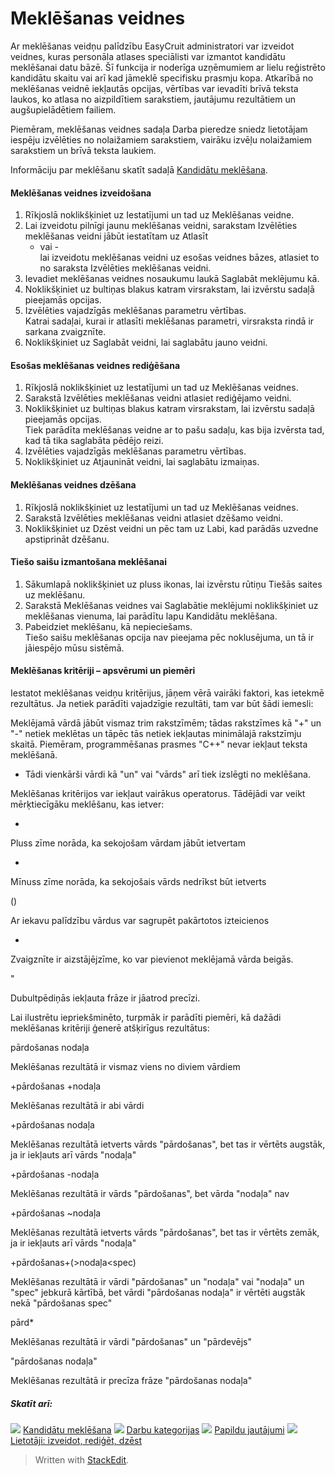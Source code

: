 # Meklēšanas veidnes

Ar meklēšanas veidņu palīdzību EasyCruit administratori var izveidot veidnes, kuras personāla atlases speciālisti var izmantot kandidātu meklēšanai datu bāzē. Šī funkcija ir noderīga uzņēmumiem ar lielu reģistrēto kandidātu skaitu vai arī kad jāmeklē specifisku prasmju kopa. Atkarībā no meklēšanas veidnē iekļautās opcijas, vērtības var ievadīti brīvā teksta laukos, ko atlasa no aizpildītiem sarakstiem, jautājumu rezultātiem un augšupielādētiem failiem.

Piemēram, meklēšanas veidnes sadaļa  Darba pieredze  sniedz lietotājam iespēju izvēlēties no nolaižamiem sarakstiem, vairāku izvēļu nolaižamiem sarakstiem un brīvā teksta laukiem.

Informāciju par meklēšanu skatīt sadaļā  [Kandidātu meklēšana](../getting-started/searching_for_candidates.htm).

#### Meklēšanas veidnes izveidošana

1.  Rīkjoslā  noklikšķiniet uz  Iestatījumi  un tad uz  Meklēšanas veidne.
2.  Lai izveidotu pilnīgi jaunu meklēšanas veidni, sarakstam  Izvēlēties meklēšanas veidni  jābūt iestatītam uz  Atlasīt  
    - vai -  
    lai izveidotu meklēšanas veidni uz esošas veidnes bāzes, atlasiet to no saraksta  Izvēlēties meklēšanas veidni.
3.  Ievadiet meklēšanas veidnes nosaukumu laukā  Saglabāt meklējumu kā.
4.  Noklikšķiniet uz bultiņas blakus katram virsrakstam, lai izvērstu sadaļā pieejamās opcijas.
5.  Izvēlēties vajadzīgās meklēšanas parametru vērtības.  
    Katrai sadaļai, kurai ir atlasīti meklēšanas parametri, virsraksta rindā ir sarkana zvaigznīte.
6.  Noklikšķiniet uz  Saglabāt veidni, lai saglabātu jauno veidni.

#### Esošas meklēšanas veidnes rediģēšana

1.  Rīkjoslā  noklikšķiniet uz  Iestatījumi  un tad uz  Meklēšanas veidnes.
2.  Sarakstā  Izvēlēties meklēšanas veidni  atlasiet rediģējamo veidni.
3.  Noklikšķiniet uz bultiņas blakus katram virsrakstam, lai izvērstu sadaļā pieejamās opcijas.  
    Tiek parādīta meklēšanas veidne ar to pašu sadaļu, kas bija izvērsta tad, kad tā tika saglabāta pēdējo reizi.
4.  Izvēlēties vajadzīgās meklēšanas parametru vērtības.
5.  Noklikšķiniet uz  Atjaunināt veidni, lai saglabātu izmaiņas.

#### Meklēšanas veidnes dzēšana

1.  Rīkjoslā  noklikšķiniet uz  Iestatījumi  un tad uz  Meklēšanas veidnes.
2.  Sarakstā  Izvēlēties meklēšanas veidni  atlasiet dzēšamo veidni.
3.  Noklikšķiniet uz  Dzēst veidni  un pēc tam uz  Labi, kad parādās uzvedne apstiprināt dzēšanu.

#### Tiešo saišu izmantošana meklēšanai

1.  Sākumlapā  noklikšķiniet uz pluss ikonas, lai izvērstu rūtiņu  Tiešās saites uz meklēšanu.
2.  Sarakstā  Meklēšanas veidnes  vai  Saglabātie meklējumi  noklikšķiniet uz meklēšanas vienuma, lai parādītu lapu  Kandidātu meklēšana.
3.  Pabeidziet meklēšanu, kā nepieciešams.  
    Tiešo saišu meklēšanas opcija nav pieejama pēc noklusējuma, un tā ir jāiespējo mūsu sistēmā.

#### Meklēšanas kritēriji – apsvērumi un piemēri

Iestatot meklēšanas veidņu kritērijus, jāņem vērā vairāki faktori, kas ietekmē rezultātus. Ja netiek parādīti vajadzīgie rezultāti, tam var būt šādi iemesli:

Meklējamā vārdā jābūt vismaz trim rakstzīmēm; tādas rakstzīmes kā "+" un "-" netiek meklētas un tāpēc tās netiek iekļautas minimālajā rakstzīmju skaitā. Piemēram, programmēšanas prasmes "C++" nevar iekļaut teksta meklēšanā.

-   Tādi vienkārši vārdi kā "un" vai "vārds" arī tiek izslēgti no meklēšana.

Meklēšanas kritērijos var iekļaut vairākus operatorus. Tādējādi var veikt mērķtiecīgāku meklēšanu, kas ietver:

+

Pluss zīme norāda, ka sekojošam vārdam jābūt ietvertam

-

Mīnuss zīme norāda, ka sekojošais vārds nedrīkst būt ietverts

()

Ar iekavu palīdzību vārdus var sagrupēt pakārtotos izteicienos

*

Zvaigznīte ir aizstājējzīme, ko var pievienot meklējamā vārda beigās.

"

Dubultpēdiņās iekļauta frāze ir jāatrod precīzi.

Lai ilustrētu iepriekšminēto, turpmāk ir parādīti piemēri, kā dažādi meklēšanas kritēriji ģenerē atšķirīgus rezultātus:

pārdošanas nodaļa

Meklēšanas rezultātā ir vismaz viens no diviem vārdiem

+pārdošanas +nodaļa

Meklēšanas rezultātā ir abi vārdi

+pārdošanas nodaļa

Meklēšanas rezultātā ietverts vārds "pārdošanas", bet tas ir vērtēts augstāk, ja ir iekļauts arī vārds "nodaļa"

+pārdošanas -nodaļa

Meklēšanas rezultātā ir vārds "pārdošanas", bet vārda "nodaļa" nav

+pārdošanas ~nodaļa

Meklēšanas rezultātā ietverts vārds "pārdošanas", bet tas ir vērtēts zemāk, ja ir iekļauts arī vārds "nodaļa"

+pārdošanas+(>nodaļa<spec)

Meklēšanas rezultātā ir vārdi "pārdošanas" un "nodaļa" vai "nodaļa" un "spec" jebkurā kārtībā, bet vārdi "pārdošanas nodaļa" ir vērtēti augstāk nekā "pārdošanas spec"

pārd*

Meklēšanas rezultātā ir vārdi "pārdošanas" un "pārdevējs"

"pārdošanas nodaļa"

Meklēšanas rezultātā ir precīza frāze "pārdošanas nodaļa"

##### Skatīt arī:

![](../Resources/Images/icon-document-link.png)  [Kandidātu meklēšana](searching_for_candidates.htm)
![](../Resources/Images/icon-document-link.png)  [Darbu kategorijas](job_categories.htm)
![](../Resources/Images/icon-document-link.png)  [Papildu jautājumi](additional_questions.htm)
![](../Resources/Images/icon-document-link.png)  [Lietotāji: izveidot, rediģēt, dzēst](users_create_edit_delete.htm)


> Written with [StackEdit](https://stackedit.io/).
<!--stackedit_data:
eyJoaXN0b3J5IjpbMTQyNzg5MTkzM119
-->